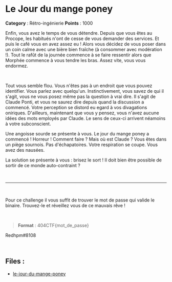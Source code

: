 # Le Jour du mange poney

**Category** : Rétro-ingénierie
**Points** : 1000

Enfin, vous avez le temps de vous détendre. Depuis que vous êtes au Procope, les habitués n'ont de cesse de vous demander des services.
Et puis le café vous en avez assez eu ! Alors vous décidez de vous poser dans un coin calme avec une bière bien fraîche (à consommer avec modération !).
Tout le rafût de la journée commence à se faire ressentir alors que Morphée commence à vous tendre les bras. Assez vite, vous vous endormez.

<p class="space">&nbsp;</p>

Tout vous semble flou. Vous n'êtes pas à un endroit que vous pouvez identifier. Vous parlez avec quelqu'un. Instinctivement, vous savez de qui il s'agit, vous ne vous posez même pas la question à vrai dire. Il s'agit de Claude Ponti, et vous ne saurez dire depuis quand la discussion a commencé. Votre perception se distord eu egard à vos divagations oniriques. D'ailleurs, maintenant que vous y pensez, vous n'avez aucune idées des mots employés par Claude. Le sens de ceux-ci arrivent néamoins à votre subconscient. 

Une angoisse sourde se présente à vous. Le jour du mange poney a commencé ! Horreur ! Comment faire ?
Mais où est Claude ? Vous êtes dans un piège sournois. Pas d'échapatoires. Votre respiration se coupe. Vous avez des nausées.

La solution se présente à vous : brisez le sort ! Il doit bien être possible de sortir de ce monde auto-contraint ?

<p class="space">&nbsp;</p>

***

<p class="space">&nbsp;</p>

Pour ce challenge il vous suffit de trouver le mot de passe qui valide le binaire. Trouvez-le et réveillez vous de ce mauvais rêve !

<p class="space">&nbsp;</p>

> **Format** : 404CTF{mot_de_passe}

<div class="author">Redhpm#8108</div>

<p class="space">&nbsp;</p>


## Files : 
 - [le-jour-du-mange-poney](./le-jour-du-mange-poney)


